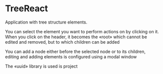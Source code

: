 # TreeReact

Application with tree structure elements.

You can select the element you want to perform actions on by clicking on it.
When you click on the header, it becomes the «root» which cannot be edited and removed, but to which children can be added

You can add a node either before the selected node or to its children, editing and adding elements is configured using a modal window

The «‎uuid» library is used is project
